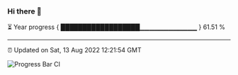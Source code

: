### Hi there 👋

⏳ Year progress { ██████████████████▁▁▁▁▁▁▁▁▁▁▁▁ } 61.51 %

---

⏰ Updated on Sat, 13 Aug 2022 12:21:54 GMT

![Progress Bar CI](https://github.com/liununu/liununu/workflows/Progress%20Bar%20CI/badge.svg)
